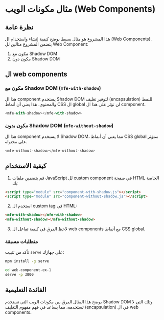 # مثال مكونات الويب (Web Components)

## نظرة عامة
هذا المشروع هو مثال بسيط يوضح كيفية إنشاء واستخدام ال (Web Components). يتضمن المشروع مثالين لل Web Component:
1. مكون مع Shadow DOM
2. مكون دون Shadow DOM

## ال  web components

### مكون مع Shadow DOM (`mfe-with-shadow`)
هذا ال component يستخدم Shadow DOM لتوفير تغليف (encapsulation) للنمط والمحتوى. هذا يعني أن أنماط CSS ال global لن تؤثر على هذا ال component.

```javascript
<mfe-with-shadow></mfe-with-shadow>
```

### مكون بدون Shadow DOM (`mfe-without-shadow`)
هذا ال component لا يستخدم Shadow DOM، مما يعني أن أنماط CSS global ستؤثر على محتواه.

```javascript
<mfe-without-shadow></mfe-without-shadow>
```

## كيفية الاستخدام
1. قم بتضمين ملفات JavaScript لل custom component في صفحة HTML الخاصة بك:
```html
<script type="module" src="component-with-shadow.js"></script>
<script type="module" src="component-without-shadow.js"></script>
```

2. استخدم ال custom tag في HTML:
```html
<mfe-with-shadow></mfe-with-shadow>
<mfe-without-shadow></mfe-without-shadow>
```

3. لاحظ الفرق في كيفية تفاعل ال web components مع أنماط CSS global.


### متطلبات مسبقة

تأكد من تثبيت `serve` على جهازك:

```bash
npm install -g serve
```

```bash
cd web-component-ex-1
serve -p 3000
```

## الفائدة التعليمية
يوضح هذا المثال الفرق بين مكونات الويب التي تستخدم Shadow DOM وتلك التي لا تستخدمه، مما يساعد في فهم مفهوم التغليف (encapsulation) في ال web components.